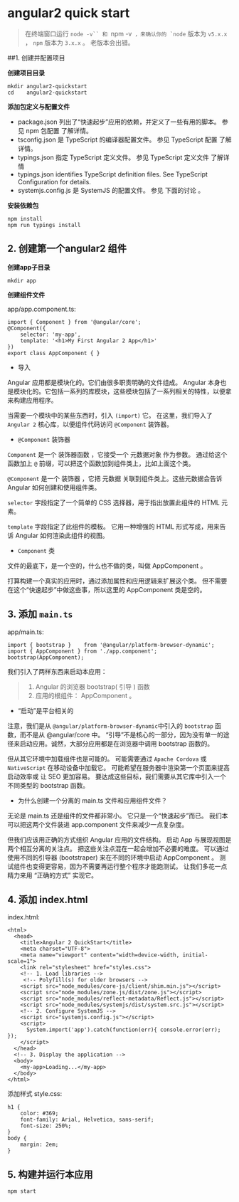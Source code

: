 # angular2 quick start

> 在终端窗口运行 `node -v`` 和 `npm -v`` ，来确认你的 `node`` 版本为 `v5.x.x` ， `npm` 版本为 `3.x.x` 。 老版本会出错。

##1. 创建并配置项目

**创建项目目录**

```
mkdir angular2-quickstart
cd    angular2-quickstart
```

**添加包定义与配置文件**

+ package.json 列出了“快速起步”应用的依赖，并定义了一些有用的脚本。 参见 npm 包配置 了解详情。
+ tsconfig.json 是 TypeScript 的编译器配置文件。 参见 TypeScript 配置 了解详情。
+ typings.json 指定 TypeScript 定义文件。 参见 TypeScript 定义文件 了解详情
+ typings.json identifies TypeScript definition files. See TypeScript Configuration for details.
+ systemjs.config.js 是 SystemJS 的配置文件。 参见 下面的讨论 。


**安装依赖包**

```
npm install
npm run typings install
```

## 2. 创建第一个angular2 组件

**创建app子目录**

```
mkdir app
```

**创建组件文件**

app/app.component.ts:

```
import { Component } from '@angular/core';
@Component({
    selector: 'my-app',
    template: '<h1>My First Angular 2 App</h1>'
})
export class AppComponent { }

```

+ 导入

Angular 应用都是模块化的。它们由很多职责明确的文件组成。 Angular 本身也是模块化的。它包括一系列的库模块，这些模块包括了一系列相关的特性，以便拿来构建应用程序。

当需要一个模块中的某些东西时，引入 `(import)` 它。 在这里，我们导入了 `Angular 2` 核心库，以便组件代码访问 `@Component` 装饰器。

+ `@Component` 装饰器

`Component` 是一个 装饰器函数 ，它接受一个 元数据对象 作为参数。 通过给这个函数加上 `@` 前缀，可以把这个函数加到组件类上，比如上面这个类。

`@Component` 是一个 装饰器 ，它把 元数据 关联到组件类上。这些元数据会告诉 Angular 如何创建和使用组件类。

`selector` 字段指定了一个简单的 CSS 选择器，用于指出放置此组件的 HTML 元素。

`template` 字段指定了此组件的模板。 它用一种增强的 HTML 形式写成，用来告诉 Angular 如何渲染此组件的视图。

+ `Component` 类

文件的最底下，是一个空的，什么也不做的类，叫做 AppComponent 。

打算构建一个真实的应用时，通过添加属性和应用逻辑来扩展这个类。 但不需要在这个“快速起步”中做这些事，所以这里的 AppComponent 类是空的。

## 3. 添加 `main.ts`

app/main.ts:

```
import { bootstrap }    from '@angular/platform-browser-dynamic';
import { AppComponent } from './app.component';
bootstrap(AppComponent);

```

我们引入了两样东西来启动本应用：

> 1. Angular 的浏览器 bootstrap( 引导 ) 函数
> 2. 应用的根组件： AppComponent 。

+ “启动”是平台相关的

注意，我们是从 `@angular/platform-browser-dynamic`中引入的 `bootstrap` 函数，而不是从 @angular/core 中。 “引导”不是核心的一部分，因为没有单一的途径来启动应用。诚然，大部分应用都是在浏览器中调用 bootstrap 函数的。

但从其它环境中加载组件也是可能的。 可能需要通过 `Apache Cordova` 或 `NativeScript` 在移动设备中加载它。 可能希望在服务器中渲染第一个页面来提高启动效率或 让 SEO 更加容易。 要达成这些目标，我们需要从其它库中引入一个不同类型的 bootstrap 函数。

+ 为什么创建一个分离的 main.ts 文件和应用组件文件？

无论是 main.ts 还是组件的文件都非常小。 它只是一个“快速起步”而已。 我们本可以把这两个文件装进 app.component 文件来减少一点复杂度。

但我们应该用正确的方式组织 Angular 应用的文件结构。 启动 App 与展现视图是两个相互分离的关注点。 把这些关注点混在一起会增加不必要的难度。 可以通过使用不同的引导器 (bootstraper) 来在不同的环境中启动 AppComponent 。 测试组件也变得更容易，因为不需要再运行整个程序才能跑测试。 让我们多花一点精力来用 “正确的方式” 实现它。

## 4. 添加 index.html

index.html:

```
<html>
  <head>
    <title>Angular 2 QuickStart</title>
    <meta charset="UTF-8">
    <meta name="viewport" content="width=device-width, initial-scale=1">
    <link rel="stylesheet" href="styles.css">
    <!-- 1. Load libraries -->
     <!-- Polyfill(s) for older browsers -->
    <script src="node_modules/core-js/client/shim.min.js"></script>
    <script src="node_modules/zone.js/dist/zone.js"></script>
    <script src="node_modules/reflect-metadata/Reflect.js"></script>
    <script src="node_modules/systemjs/dist/system.src.js"></script>
    <!-- 2. Configure SystemJS -->
    <script src="systemjs.config.js"></script>
    <script>
      System.import('app').catch(function(err){ console.error(err); });
    </script>
  </head>
  <!-- 3. Display the application -->
  <body>
    <my-app>Loading...</my-app>
  </body>
</html>

```

添加样式 style.css:

```
h1 {
    color: #369;
    font-family: Arial, Helvetica, sans-serif;
    font-size: 250%;
}
body {
    margin: 2em;
}
```

## 5. 构建并运行本应用

```
npm start
```